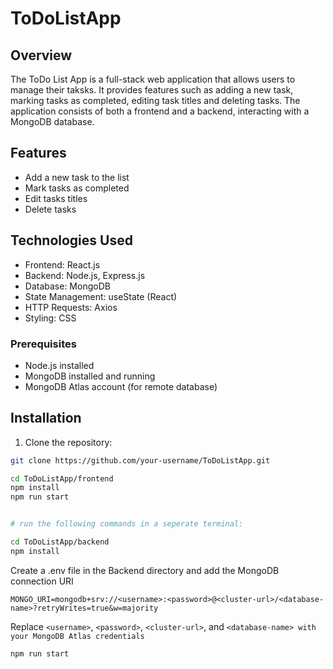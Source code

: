 # ToDoListApp

## Overview
The ToDo List App is a full-stack web application that allows users to manage their taksks. It provides features such as adding a new task, marking tasks as completed, editing task titles and deleting tasks. The application consists of both a frontend and a backend, interacting with a MongoDB database.

## Features

- Add a new task to the list
- Mark tasks as completed
- Edit tasks titles
- Delete tasks

## Technologies Used

- Frontend: React.js
- Backend: Node.js, Express.js
- Database: MongoDB
- State Management: useState (React)
- HTTP Requests: Axios
- Styling: CSS

### Prerequisites

- Node.js installed
- MongoDB installed and running
- MongoDB Atlas account (for remote database)

## Installation

1. Clone the repository:

```bash
git clone https://github.com/your-username/ToDoListApp.git

cd ToDoListApp/frontend
npm install
npm run start


# run the following commands in a seperate terminal:

cd ToDoListApp/backend
npm install
```
Create a .env file in the Backend directory and add the MongoDB connection URI
```
MONGO_URI=mongodb+srv://<username>:<password>@<cluster-url>/<database-name>?retryWrites=true&w=majority
```

Replace `<username>`, `<password>`, `<cluster-url>`, and `<database-name> with your MongoDB Atlas credentials`
```
npm run start


